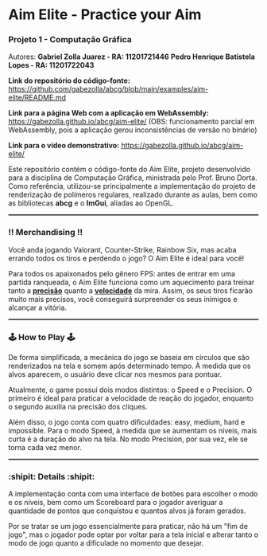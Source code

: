 # Aim Elite - Practice your Aim
### Projeto 1 - Computação Gráfica

Autores: **Gabriel Zolla Juarez - RA: 11201721446**
**Pedro Henrique Batistela Lopes - RA: 11201722043**

**Link do repositório do código-fonte:** https://github.com/gabezolla/abcg/blob/main/examples/aim-elite/README.md

**Link para a página Web com a aplicação em WebAssembly:** https://gabezolla.github.io/abcg/aim-elite/ 
(OBS: funcionamento parcial em WebAssembly, pois a aplicação gerou inconsistências de versão no binário)

**Link para o vídeo demonstrativo:** https://gabezolla.github.io/abcg/aim-elite/

Este repositório contém o código-fonte do Aim Elite, projeto desenvolvido para a disciplina de Computação Gráfica, ministrada pelo Prof. Bruno Dorta. Como referência, utilizou-se principalmente a implementação do projeto de renderização de polímeros regulares, realizado durante as aulas, bem como as bibliotecas **abcg** e o **ImGui**, aliadas ao OpenGL. 

<hr style="border:1px solid gray"> </hr>

### :bangbang: **Merchandising** :bangbang:
Você anda jogando Valorant, Counter-Strike, Rainbow Six, mas acaba errando todos os tiros e perdendo o jogo? O Aim Elite é ideal para você!

Para todos os apaixonados pelo gênero FPS: antes de entrar em uma partida ranqueada, o Aim Elite funciona como um aquecimento para treinar tanto a <span style="text-decoration: underline">**precisão**</span> quanto a <span style="text-decoration: underline">**velocidade**</span> da mira. Assim, os seus tiros ficarão muito mais precisos, você conseguirá surpreender os seus inimigos e alcançar a vitória.

<hr style="border:1px solid gray"> </hr>

### :joystick: **How to Play** :joystick:
De forma simplificada, a mecânica do jogo se baseia em círculos que são renderizados na tela e somem após determinado tempo. À medida que os alvos aparecem, o usuário deve clicar nos mesmos para pontuar.

Atualmente, o game possui dois modos distintos: o Speed e o Precision. O primeiro é ideal para praticar a velocidade de reação do jogador, enquanto o segundo auxilia na precisão dos cliques. 

Além disso, o jogo conta com quatro dificuldades: easy, medium, hard e impossible. Para o modo Speed, à medida que se aumentam os níveis, mais curta é a duração do alvo na tela. No modo Precision, por sua vez, ele se torna cada vez menor.

<hr style="border:1px solid gray"> </hr>

### :shipit: **Details** :shipit:
A implementação conta com uma interface de botões para escolher o modo e os níveis, bem como um Scoreboard para o jogador averiguar a quantidade de pontos que conquistou e quantos alvos já foram gerados.

Por se tratar se um jogo essencialmente para praticar, não há um "fim de jogo", mas o jogador pode optar por voltar para a tela inicial e alterar tanto o modo de jogo quanto a dificulade no momento que desejar.
